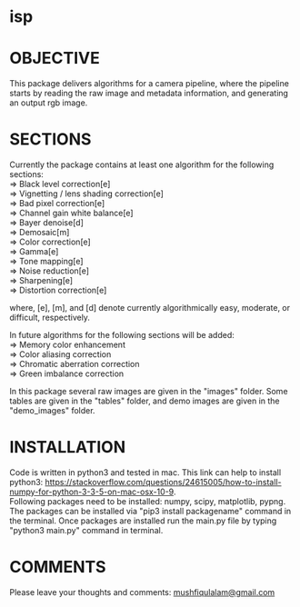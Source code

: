 # isp
OBJECTIVE 
=====================  
This package delivers algorithms for a camera pipeline, where the pipeline starts by reading the raw image and metadata information, and generating an output rgb image.

SECTIONS  
=====================  
Currently the package contains at least one algorithm for the following sections:  
=> Black level correction[e]  
=> Vignetting / lens shading correction[e]  
=> Bad pixel correction[e]  
=> Channel gain white balance[e]  
=> Bayer denoise[d]  
=> Demosaic[m]  
=> Color correction[e]  
=> Gamma[e]  
=> Tone mapping[e]  
=> Noise reduction[e]  
=> Sharpening[e]  
=> Distortion correction[e]  

where, [e], [m], and [d] denote currently algorithmically easy, moderate, or difficult, respectively.

In future algorithms for the following sections will be added:  
=> Memory color enhancement  
=> Color aliasing correction  
=> Chromatic aberration correction  
=> Green imbalance correction

In this package several raw images are given in the "images" folder. Some tables are given in the "tables" folder, and demo images are given in the "demo_images" folder.

INSTALLATION
======================  
Code is written in python3 and tested in mac. This link can help to install python3: https://stackoverflow.com/questions/24615005/how-to-install-numpy-for-python-3-3-5-on-mac-osx-10-9.  
Following packages need to be installed: numpy, scipy, matplotlib, pypng. The packages can be installed via "pip3 install packagename" command in the terminal. Once packages are installed run the main.py file by typing "python3 main.py" command in terminal.

COMMENTS  
========================  
Please leave your thoughts and comments: mushfiqulalam@gmail.com  

